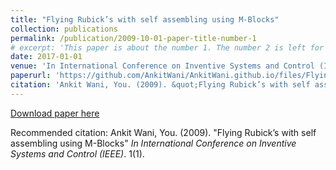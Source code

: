 ```yaml
---
title: "Flying Rubick’s with self assembling using M-Blocks"
collection: publications
permalink: /publication/2009-10-01-paper-title-number-1
# excerpt: 'This paper is about the number 1. The number 2 is left for future work.'
date: 2017-01-01
venue: 'In International Conference on Inventive Systems and Control (IEEE)'
paperurl: 'https://github.com/AnkitWani/AnkitWani.github.io/files/Flying%20rubick%E2%80%99s%20with%20self%20assembling%20using%20M-Blocks.pdf'
citation: 'Ankit Wani, You. (2009). &quot;Flying Rubick’s with self assembling using M-Blocks.&quot; <i>In International Conference on Inventive Systems and Control (IEEE)</i>. 1(1).'
---
```

[Download paper here](https://github.com/AnkitWani/AnkitWani.github.io/files/Flying%20rubick%E2%80%99s%20with%20self%20assembling%20using%20M-Blocks.pdf)

Recommended citation: Ankit Wani, You. (2009). "Flying Rubick’s with self assembling using M-Blocks" <i>In International Conference on Inventive Systems and Control (IEEE)</i>. 1(1).
